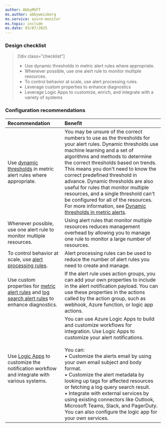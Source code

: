 ```yaml
---
author: AbbyMSFT
ms.author: abbyweisberg
ms.service: azure-monitor
ms.topic: include
ms.date: 03/07/2025
---
```


### Design checklist

> [!div class="checklist"]
> * Use dynamic thresholds in metric alert rules where appropriate.
> * Whenever possible, use one alert rule to monitor multiple resources.
> * To control behavior at scale, use alert processing rules.
> * Leverage custom properties to enhance diagnostics
> * Leverage Logic Apps to customize, enrich, and integrate with a variety of systems

### Configuration recommendations

| Recommendation | Benefit |
|:---------------|:--------|
| Use [dynamic thresholds](../alerts-dynamic-thresholds.md) in metric alert rules where appropriate. | You may be unsure of the correct numbers to use as the thresholds for your alert rules. Dynamic thresholds use machine learning and a set of algorithms and methods to determine the correct thresholds based on trends. This means you don't need to know the correct predefined threshold in advance. Dynamic thresholds are also useful for rules that monitor multiple resources, and a single threshold can't be configured for all of the resources. For more information, see [Dynamic thresholds in metric alerts](../alerts-dynamic-thresholds.md). |
| Whenever possible, use one alert rule to monitor multiple resources. | Using alert rules that monitor multiple resources reduces management overhead by allowing you to manage one rule to monitor a large number of resources. |
| To control behavior at scale, use [alert processing rules](../alerts-processing-rules.md). | Alert processing rules can be used to reduce the number of alert rules you need to create and manage. |
| Use custom properties for [metric alert rules](../alerts-create-metric-alert-rule.md#configure-the-alert-rule-details) and [log search alert rules](../alerts-create-log-alert-rule.md#configure-alert-rule-details) to enhance diagnostics. | If the alert rule uses action groups, you can add your own properties to include in the alert notification payload. You can use these properties in the actions called by the action group, such as webhook, Azure function, or logic app actions. |
| Use [Logic Apps](../alerts-logic-apps.md) to customize the notification workflow and integrate with various systems. | You can use Azure Logic Apps to build and customize workflows for integration. Use Logic Apps to customize your alert notifications.<br><br>You can:<br>• Customize the alerts email by using your own email subject and body format.<br>• Customize the alert metadata by looking up tags for affected resources or fetching a log query search result.<br>• Integrate with external services by using existing connectors like Outlook, Microsoft Teams, Slack, and PagerDuty. You can also configure the logic app for your own services. |
